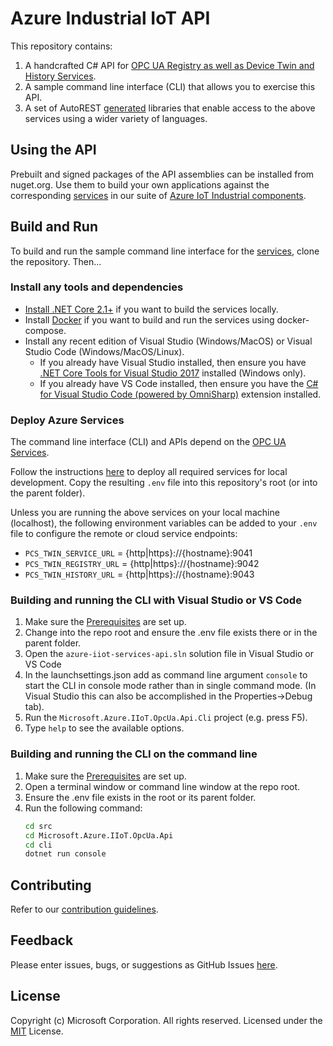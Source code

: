 # Azure Industrial IoT API

This repository contains:

1. A handcrafted C# API for [OPC UA Registry as well as Device Twin and History Services](https://github.com/Azure/azure-iiot-services).
1. A sample command line interface (CLI) that allows you to exercise this API.
1. A set of AutoREST [generated](generated) libraries that enable access to the above services using a wider variety of languages.

## Using the API

Prebuilt and signed packages of the API assemblies can be installed from nuget.org.  Use them to build your own applications against the corresponding [services](https://github.com/Azure/azure-iiot-services) in our suite of [Azure IoT Industrial components](https://github.com/Azure/azure-iiot-components).

## Build and Run

To build and run the sample command line interface for the [services](https://github.com/Azure/azure-iiot-services), clone the repository.  Then...

### Install any tools and dependencies

* [Install .NET Core 2.1+][dotnet-install] if you want to build the services locally.
* Install [Docker][docker-url] if you want to build and run the services using docker-compose.
* Install any recent edition of Visual Studio (Windows/MacOS) or Visual Studio Code (Windows/MacOS/Linux).
   * If you already have Visual Studio installed, then ensure you have [.NET Core Tools for Visual Studio 2017][dotnetcore-tools-url] installed (Windows only).
   * If you already have VS Code installed, then ensure you have the [C# for Visual Studio Code (powered by OmniSharp)][omnisharp-url] extension installed. 

### Deploy Azure Services

The command line interface (CLI) and APIs depend on the [OPC UA Services](https://github.com/Azure/azure-iiot-services).

Follow the instructions [here](https://github.com/Azure/azure-iiot-components/docs) to deploy all required services for local development.  Copy the resulting `.env` file into this repository's root (or into the parent folder).

Unless you are running the above services on your local machine (localhost), the following environment variables can be added to your `.env` file to configure the remote or cloud service endpoints:

* `PCS_TWIN_SERVICE_URL` = {http|https}://{hostname}:9041
* `PCS_TWIN_REGISTRY_URL` = {http|https}://{hostname}:9042
* `PCS_TWIN_HISTORY_URL` = {http|https}://{hostname}:9043

### Building and running the CLI with Visual Studio or VS Code

1. Make sure the [Prerequisites](#Install-any-tools-and-depdendencies) are set up.
1. Change into the repo root and ensure the .env file exists there or in the parent folder.
1. Open the `azure-iiot-services-api.sln` solution file in Visual Studio or VS Code
1. In the launchsettings.json add as command line argument `console` to start the CLI in console mode rather than in single command mode.  (In Visual Studio this can also be accomplished in the Properties->Debug tab).
1. Run the `Microsoft.Azure.IIoT.OpcUa.Api.Cli` project (e.g. press F5).
1. Type `help` to see the available options.

### Building and running the CLI on the command line

1. Make sure the [Prerequisites](#Install-any-tools-and-depdendencies) are set up.
1. Open a terminal window or command line window at the repo root.
1. Ensure the .env file exists in the root or its parent folder.
1. Run the following command:
    ```bash
    cd src
    cd Microsoft.Azure.IIoT.OpcUa.Api
    cd cli
    dotnet run console
    ```

## Contributing

Refer to our [contribution guidelines](CONTRIBUTING.md).

## Feedback

Please enter issues, bugs, or suggestions as GitHub Issues [here](https://github.com/Azure/azure-iiot-components/issues).

## License

Copyright (c) Microsoft Corporation. All rights reserved.
Licensed under the [MIT](LICENSE) License.

[run-with-docker-url]: https://docs.microsoft.com/azure/iot-suite/iot-suite-remote-monitoring-deploy-local#run-the-microservices-in-docker
[rm-arch-url]: https://docs.microsoft.com/azure/iot-suite/iot-suite-remote-monitoring-sample-walkthrough
[postman-url]: https://www.getpostman.com
[iotedge-url]: https://github.com/Azure/iotedge
[iothub-docs-url]: https://docs.microsoft.com/azure/iot-hub/
[docker-url]: https://www.docker.com/
[dotnet-install]: https://www.microsoft.com/net/learn/get-started
[vs-install-url]: https://www.visualstudio.com/downloads
[dotnetcore-tools-url]: https://www.microsoft.com/net/core#windowsvs2017
[omnisharp-url]: https://github.com/OmniSharp/omnisharp-vscode
[windows-envvars-howto-url]: https://superuser.com/questions/949560/how-do-i-set-system-environment-variables-in-windows-10
[iothub-connstring-blog]: https://blogs.msdn.microsoft.com/iotdev/2017/05/09/understand-different-connection-strings-in-azure-iot-hub/
[deploy-rm]: https://docs.microsoft.com/azure/iot-suite/iot-suite-remote-monitoring-deploy
[deploy-local]: https://docs.microsoft.com/azure/iot-suite/iot-suite-remote-monitoring-deploy-local#deploy-the-azure-services
[disable-auth]: https://github.com/Azure/azure-iot-pcs-remote-monitoring-dotnet/wiki/Developer-Reference-Guide#disable-authentication
